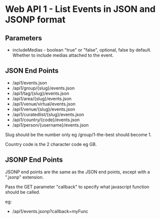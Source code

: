 # Web API 1 - List Events in JSON and JSONP format

## Parameters

  *  includeMedias - boolean "true" or "false", optional, false by default. Whether to include medias attached to the event.

## JSON End Points

  *  /api1/events.json
  *  /api1/group/{slug}/events.json
  *  /api1/tag/{slug}/events.json
  *  /api1/area/{slug}/events.json
  *  /api1/venue/virtual/events.json
  *  /api1/venue/{slug}/events.json
  *  /api1/curatedlist/{slug}/events.json
  *  /api1/country/{code}/events.json
  *  /api1/person/{username}/events.json

Slug should be the number only eg /group/1-the-best should become 1.

Country code is the 2 character code eg GB.

## JSONP End Points

JSONP end points are the same as the JSON end points, except with a ".jsonp" extension.

Pass the GET parameter "callback" to specify what javascript function should be called.

eg:

  *  /api1/events.jsonp?callback=myFunc

